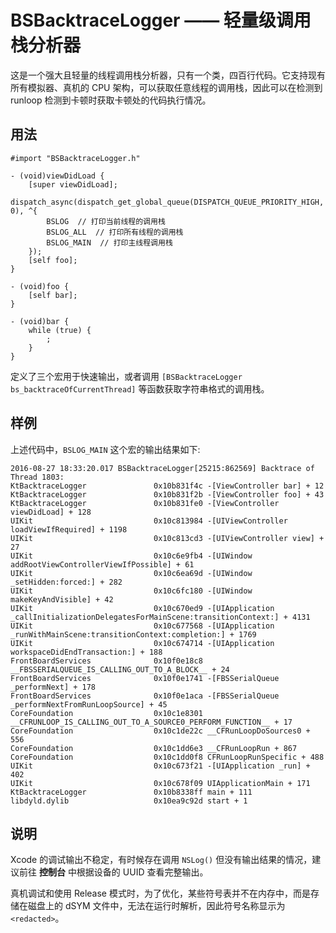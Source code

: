 # BSBacktraceLogger —— 轻量级调用栈分析器

这是一个强大且轻量的线程调用栈分析器，只有一个类，四百行代码。它支持现有所有模拟器、真机的 CPU 架构，可以获取任意线程的调用栈，因此可以在检测到 runloop 检测到卡顿时获取卡顿处的代码执行情况。

## 用法

```objc
#import "BSBacktraceLogger.h"

- (void)viewDidLoad {
    [super viewDidLoad];
    dispatch_async(dispatch_get_global_queue(DISPATCH_QUEUE_PRIORITY_HIGH, 0), ^{
        BSLOG  // 打印当前线程的调用栈
        BSLOG_ALL  // 打印所有线程的调用栈
        BSLOG_MAIN  // 打印主线程调用栈
    });
    [self foo];
}

- (void)foo {
    [self bar];
}

- (void)bar {
    while (true) {
        ;
    }
}
```

定义了三个宏用于快速输出，或者调用 `[BSBacktraceLogger bs_backtraceOfCurrentThread]` 等函数获取字符串格式的调用栈。

## 样例

上述代码中，`BSLOG_MAIN` 这个宏的输出结果如下:

```objc
2016-08-27 18:33:20.017 BSBacktraceLogger[25215:862569] Backtrace of Thread 1803:
KtBacktraceLogger               0x10b831f4c -[ViewController bar] + 12
KtBacktraceLogger               0x10b831f2b -[ViewController foo] + 43
KtBacktraceLogger               0x10b831fe0 -[ViewController viewDidLoad] + 128
UIKit                           0x10c813984 -[UIViewController loadViewIfRequired] + 1198
UIKit                           0x10c813cd3 -[UIViewController view] + 27
UIKit                           0x10c6e9fb4 -[UIWindow addRootViewControllerViewIfPossible] + 61
UIKit                           0x10c6ea69d -[UIWindow _setHidden:forced:] + 282
UIKit                           0x10c6fc180 -[UIWindow makeKeyAndVisible] + 42
UIKit                           0x10c670ed9 -[UIApplication _callInitializationDelegatesForMainScene:transitionContext:] + 4131
UIKit                           0x10c677568 -[UIApplication _runWithMainScene:transitionContext:completion:] + 1769
UIKit                           0x10c674714 -[UIApplication workspaceDidEndTransaction:] + 188
FrontBoardServices              0x10f0e18c8 __FBSSERIALQUEUE_IS_CALLING_OUT_TO_A_BLOCK__ + 24
FrontBoardServices              0x10f0e1741 -[FBSSerialQueue _performNext] + 178
FrontBoardServices              0x10f0e1aca -[FBSSerialQueue _performNextFromRunLoopSource] + 45
CoreFoundation                  0x10c1e8301 __CFRUNLOOP_IS_CALLING_OUT_TO_A_SOURCE0_PERFORM_FUNCTION__ + 17
CoreFoundation                  0x10c1de22c __CFRunLoopDoSources0 + 556
CoreFoundation                  0x10c1dd6e3 __CFRunLoopRun + 867
CoreFoundation                  0x10c1dd0f8 CFRunLoopRunSpecific + 488
UIKit                           0x10c673f21 -[UIApplication _run] + 402
UIKit                           0x10c678f09 UIApplicationMain + 171
KtBacktraceLogger               0x10b8338ff main + 111
libdyld.dylib                   0x10ea9c92d start + 1
```

## 说明

Xcode 的调试输出不稳定，有时候存在调用 `NSLog()` 但没有输出结果的情况，建议前往 **控制台** 中根据设备的 UUID 查看完整输出。

真机调试和使用 Release 模式时，为了优化，某些符号表并不在内存中，而是存储在磁盘上的 dSYM 文件中，无法在运行时解析，因此符号名称显示为 `<redacted>`。
